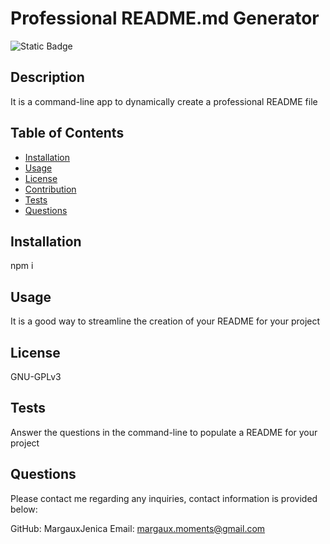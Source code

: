  # Professional README.md Generator
  ![Static Badge](https://img.shields.io/badge/GNU-GPLv3-purple)

  ## Description
  
  It is a command-line app to dynamically create a professional README file

  ## Table of Contents
  
  - [Installation](#installation)
  - [Usage](#usage)
  - [License](#license)
  - [Contribution](#contribution)
  - [Tests](#tests)
  - [Questions](#questions)
  
  ## Installation
  
  npm i
  
  ## Usage
  
  It is a good way to streamline the creation of your README for your project
  
  ## License
  
GNU-GPLv3
  
  ## Tests

  Answer the questions in the command-line to populate a README for your project

  ## Questions

  Please contact me regarding any inquiries, contact information is provided below:

  GitHub: MargauxJenica
  Email: margaux.moments@gmail.com
  
